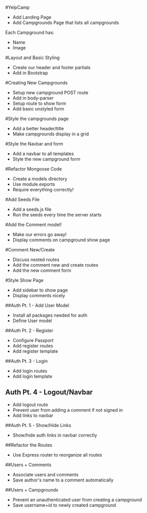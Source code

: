 #YelpCamp

* Add Landing Page
* Add Campgrounds Page that lists all campgrounds

Each Campground has:
* Name
* Image

#Layout and Basic Styling
* Create our header and footer partials
* Add in Bootstrap

#Creating New Campgrounds
* Setup new campground POST route
* Add in body-parser
* Setup route to show form
* Add basic unstyled form

#Style the campgrounds page
* Add a better header/title
* Make campgrounds display in a grid

#Style the Navbar and form
* Add a navbar to all templates
* Style the new campground form

#Refactor Mongoose Code
* Create a models directory
* Use module.exports
* Require everything correctly!

#Add Seeds File
* Add a seeds.js file
* Run the seeds every time the server starts

#Add the Comment model!
* Make our errors go away!
* Display comments on campground show page

#Comment New/Create
* Discuss nested routes
* Add the comment new and create routes
* Add the new comment form

#Style Show Page
* Add sidebar to show page
* Display comments nicely

##Auth Pt. 1 - Add User Model
* Install all packages needed for auth
* Define User model

##Auth Pt. 2 - Register
* Configure Passport
* Add register routes
* Add register template

##Auth Pt. 3 - Login
* Add login routes
* Add login template

## Auth Pt. 4 - Logout/Navbar
* Add logout route
* Prevent user from adding a comment if not signed in
* Add links to navbar

##Auth Pt. 5 - Show/Hide Links
* Show/hide auth links in navbar correctly

##Refactor the Routes
* Use Express router to reorganize all routes

##Users + Comments
* Associate users and comments
* Save author's name to a comment automatically

##Users + Campgrounds
* Prevent an unauthenticated user from creating a campground
* Save username+id to newly created campground